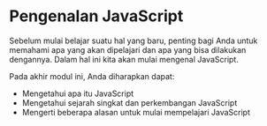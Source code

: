 # Pengenalan JavaScript

Sebelum mulai belajar suatu hal yang baru, penting bagi Anda untuk memahami apa yang akan dipelajari dan apa yang bisa
dilakukan dengannya. Dalam hal ini kita akan mulai mengenal JavaScript.

Pada akhir modul ini, Anda diharapkan dapat:

- Mengetahui apa itu JavaScript
- Mengetahui sejarah singkat dan perkembangan JavaScript
- Mengerti beberapa alasan untuk mulai mempelajari JavaScript

